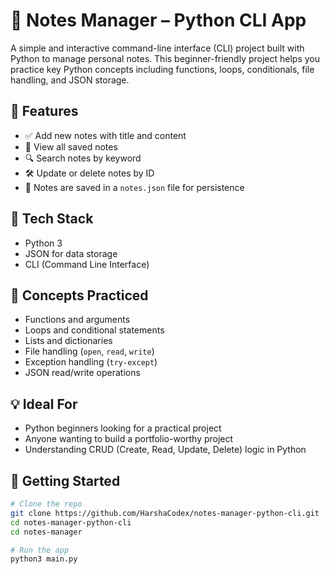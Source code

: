 # 📝 Notes Manager – Python CLI App

A simple and interactive command-line interface (CLI) project built with Python to manage personal notes. This beginner-friendly project helps you practice key Python concepts including functions, loops, conditionals, file handling, and JSON storage.

## 🚀 Features

- ✅ Add new notes with title and content
- 📄 View all saved notes
- 🔍 Search notes by keyword
- 🛠️ Update or delete notes by ID
- 💾 Notes are saved in a `notes.json` file for persistence

## 📁 Tech Stack

- Python 3
- JSON for data storage
- CLI (Command Line Interface)

## 🧠 Concepts Practiced

- Functions and arguments
- Loops and conditional statements
- Lists and dictionaries
- File handling (`open`, `read`, `write`)
- Exception handling (`try-except`)
- JSON read/write operations

## 💡 Ideal For

- Python beginners looking for a practical project
- Anyone wanting to build a portfolio-worthy project
- Understanding CRUD (Create, Read, Update, Delete) logic in Python

## 🚀 Getting Started

```bash
# Clone the repo
git clone https://github.com/HarshaCodex/notes-manager-python-cli.git
cd notes-manager-python-cli
cd notes-manager

# Run the app
python3 main.py
